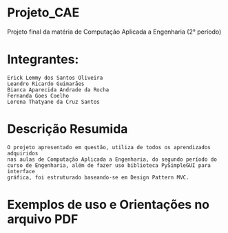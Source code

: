 # Projeto_CAE
Projeto final da matéria de Computação Aplicada a Engenharia (2° período)

# Integrantes: 
    Erick Lemmy dos Santos Oliveira 
    Leandro Ricardo Guimarães
    Bianca Aparecida Andrade da Rocha 
    Fernanda Goes Coelho 
    Lorena Thatyane da Cruz Santos
    
# Descrição Resumida
    O projeto apresentado em questão, utiliza de todos os aprendizados adquiridos
    nas aulas de Computação Aplicada a Engenharia, do segundo período do
    curso de Engenharia, além de fazer uso biblioteca PySimpleGUI para interface
    gráfica, foi estruturado baseando-se em Design Pattern MVC.

# Exemplos de uso e Orientações no arquivo PDF
